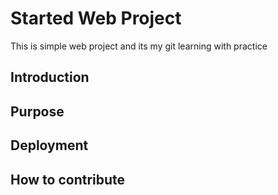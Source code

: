 # Started Web Project
This is simple web project and its my git learning with practice

## Introduction

## Purpose

## Deployment

## How to contribute